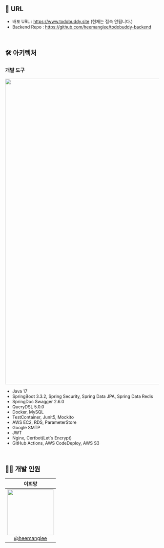 ## 🔗 URL
- 배포 URL : https://www.todobuddy.site (현재는 접속 안됩니다.)
- Backend Repo : https://github.com/heemanglee/todobuddy-backend

<br>

## 🛠️ 아키텍처
### 개발 도구
<img src="https://github.com/user-attachments/assets/1a28c169-ba84-49ce-aa81-44cff74fa82e" width="1000"/>

- Java 17
- SpringBoot 3.3.2, Spring Security, Spring Data JPA, Spring Data Redis
- SpringDoc Swagger 2.6.0
- QueryDSL 5.0.0
- Docker, MySQL
- TestContainer, Junit5, Mockito
- AWS EC2, RDS, ParameterStore
- Google SMTP
- JWT
- Nginx, Certbot(Let`s Encrypt)
- GitHub Actions, AWS CodeDeploy, AWS S3

<br>

## 💁🏻 개발 인원
|                                                                **이희망**                                                                 |   
| :---------------------------------------------------------------------------------------------------------------------------------------: |
| [<img src="https://avatars.githubusercontent.com/u/122812652?s=400&u=a0330be633c3728a0569d1de79dc3e64c58c66e9&v=4" height=150 width=150> <br/> @heemanglee](https://github.com/heemanglee) |

